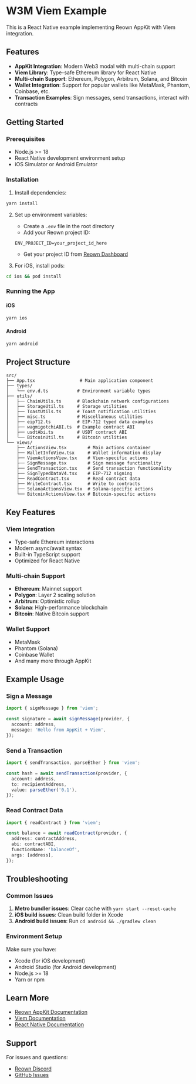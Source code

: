 # W3M Viem Example

This is a React Native example implementing Reown AppKit with Viem integration.

## Features

- **AppKit Integration**: Modern Web3 modal with multi-chain support
- **Viem Library**: Type-safe Ethereum library for React Native
- **Multi-chain Support**: Ethereum, Polygon, Arbitrum, Solana, and Bitcoin
- **Wallet Integration**: Support for popular wallets like MetaMask, Phantom, Coinbase, etc.
- **Transaction Examples**: Sign messages, send transactions, interact with contracts

## Getting Started

### Prerequisites

- Node.js >= 18
- React Native development environment setup
- iOS Simulator or Android Emulator

### Installation

1. Install dependencies:
```bash
yarn install
```

2. Set up environment variables:
   - Create a `.env` file in the root directory
   - Add your Reown project ID:
   ```
   ENV_PROJECT_ID=your_project_id_here
   ```
   - Get your project ID from [Reown Dashboard](https://dashboard.reown.com)

3. For iOS, install pods:
```bash
cd ios && pod install
```

### Running the App

#### iOS
```bash
yarn ios
```

#### Android
```bash
yarn android
```

## Project Structure

```
src/
├── App.tsx                 # Main application component
├── types/
│   └── env.d.ts           # Environment variable types
├── utils/
│   ├── ChainUtils.ts      # Blockchain network configurations
│   ├── StorageUtil.ts     # Storage utilities
│   ├── ToastUtils.ts      # Toast notification utilities
│   ├── misc.ts            # Miscellaneous utilities
│   ├── eip712.ts          # EIP-712 typed data examples
│   ├── wagmigotchiABI.ts  # Example contract ABI
│   ├── usdtAbi.ts         # USDT contract ABI
│   └── BitcoinUtil.ts     # Bitcoin utilities
└── views/
    ├── ActionsView.tsx        # Main actions container
    ├── WalletInfoView.tsx     # Wallet information display
    ├── ViemActionsView.tsx    # Viem-specific actions
    ├── SignMessage.tsx        # Sign message functionality
    ├── SendTransaction.tsx    # Send transaction functionality
    ├── SignTypedDataV4.tsx    # EIP-712 signing
    ├── ReadContract.tsx       # Read contract data
    ├── WriteContract.tsx      # Write to contracts
    ├── SolanaActionsView.tsx  # Solana-specific actions
    └── BitcoinActionsView.tsx # Bitcoin-specific actions
```

## Key Features

### Viem Integration
- Type-safe Ethereum interactions
- Modern async/await syntax
- Built-in TypeScript support
- Optimized for React Native

### Multi-chain Support
- **Ethereum**: Mainnet support
- **Polygon**: Layer 2 scaling solution
- **Arbitrum**: Optimistic rollup
- **Solana**: High-performance blockchain
- **Bitcoin**: Native Bitcoin support

### Wallet Support
- MetaMask
- Phantom (Solana)
- Coinbase Wallet
- And many more through AppKit

## Example Usage

### Sign a Message
```typescript
import { signMessage } from 'viem';

const signature = await signMessage(provider, {
  account: address,
  message: 'Hello from AppKit + Viem',
});
```

### Send a Transaction
```typescript
import { sendTransaction, parseEther } from 'viem';

const hash = await sendTransaction(provider, {
  account: address,
  to: recipientAddress,
  value: parseEther('0.1'),
});
```

### Read Contract Data
```typescript
import { readContract } from 'viem';

const balance = await readContract(provider, {
  address: contractAddress,
  abi: contractABI,
  functionName: 'balanceOf',
  args: [address],
});
```

## Troubleshooting

### Common Issues

1. **Metro bundler issues**: Clear cache with `yarn start --reset-cache`
2. **iOS build issues**: Clean build folder in Xcode
3. **Android build issues**: Run `cd android && ./gradlew clean`

### Environment Setup

Make sure you have:
- Xcode (for iOS development)
- Android Studio (for Android development)
- Node.js >= 18
- Yarn or npm

## Learn More

- [Reown AppKit Documentation](https://docs.reown.com/appkit)
- [Viem Documentation](https://viem.sh/)
- [React Native Documentation](https://reactnative.dev/)

## Support

For issues and questions:
- [Reown Discord](https://discord.com/invite/kdTQHQ6AFQ)
- [GitHub Issues](https://github.com/reownio/appkit/issues)
